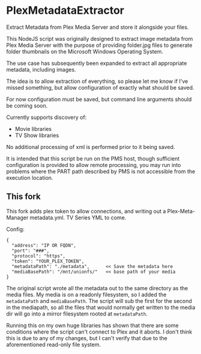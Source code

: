 # PlexMetadataExtractor
Extract Metadata from Plex Media Server and store it alongside your files.

This NodeJS script was originally designed to extract image metadata from Plex Media Server with the purpose of providing folder.jpg files to generate folder thumbnails on the Microsoft Windows Operating System.

The use case has subsequently been expanded to extract all appropriate metadata, including images.

The idea is to allow extraction of everything, so please let me know if I've missed something, but allow configuration of exactly what should be saved.

For now configuration must be saved, but command line arguments should be coming soon.

Currently supports discovery of:
 - Movie libraries
 - TV Show libraries

No additional processing of xml is performed prior to it being saved.

It is intended that this script be run on the PMS host, though sufficient configuration is provided to allow remote processing, you may run into problems where the PART path described by PMS is not accessible from the execution location.

## This fork

This fork adds plex token to allow connections, and writing out a Plex-Meta-Manager metadata.yml.  TV Series YML to come.

Config:

```
{
  "address": "IP OR FQDN",
  "port": "###",
  "protocol": "https",
  "token": "YOUR_PLEX_TOKEN",
  "metadataPath": "./metadata",      << Save the metadata here
  "mediaBasePath": "/mnt/unionfs/"   << base path of your media
}
```

The original script wrote all the metadata out to the same directory as the media files.  My media is on a readonly filesystem, so I added the `metadataPath` and `mediaBasePath`.  The script will sub the first for the second in the mediapath, so all the files that would normally get written to the media dir will go into a mirror filesystem rooted at `metadataPath`.

Running this on my own huge libraries has shown that there are some conditions where the script can't connect to Plex and it aborts.  I don't think this is due to any of my changes, but I can't verify that due to the aforementioned read-only file system.
